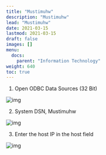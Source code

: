```yaml
---
title: "Mustimuhw"
description: "Mustimuhw"
lead: "Mustimuhw"
date: 2021-03-15
lastmod: 2021-03-15
draft: false
images: []
menu:
  docs:
    parent: "Information Technology"
weight: 640
toc: true
---
```

1.   Open ODBC Data Sources (32 Bit)

![img](mustimuhw/image(10).png)

2.   System DSN, Mustimuhw

![img](file:///C:/Users/DAN~1.PAS/AppData/Local/Temp/msohtmlclip1/01/clip_image002.png)

3.   Enter the host IP in the host field

![img](file:///C:/Users/DAN~1.PAS/AppData/Local/Temp/msohtmlclip1/01/clip_image003.png)
